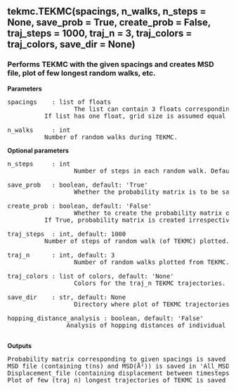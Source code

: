 ## tekmc.TEKMC(spacings, n_walks, n_steps = None, save_prob = True, create_prob = False, traj_steps = 1000, traj_n = 3, traj_colors = traj_colors, save_dir = None)

### Performs TEKMC with the given spacings and creates MSD file, plot of few longest random walks, etc.

**Parameters**
<pre>
spacings	: list of floats
                  The list can contain 3 floats corresponding to grid size along x, y and z direction (in nm). 
		  If list has one float, grid size is assumed equal along all directions. Ex: [0.23,0.24,0.24], [0.24], etc.

n_walks		: int
		  Number of random walks during TEKMC.
</pre>

**Optional parameters**
<pre>
n_steps		: int
                  Number of steps in each random walk. Default n_steps is 3 times the number of steps of MD trajectory.

save_prob	: boolean, default: 'True'
                  Whether the probability matrix is to be saved or not. Probability matrices are saved to ‘saved’ folder.

create_prob	: boolean, default: 'False'
                  Whether to create the probability matrix or load saved matrix.
		  If True, probability matrix is created irrespective of it is present or absent in ‘saved’ folder.

traj_steps	: int, default: 1000
		  Number of steps of random walk (of TEKMC) plotted.

traj_n		: int, default: 3
                  Number of random walks plotted from TEKMC. Longest traj_n trajectories will be plotted.

traj_colors	: list of colors, default: 'None'
                  Colors for the traj_n TEKMC trajectories. If None, colors are generated using the cmap of tekmc object.

save_dir	: str, default: None
                  Directory where plot of TEKMC trajectories will be saved. If None, save_dir = ‘visualizations’.

hopping_distance_analysis : boolean, default: 'False'
			    Analysis of hopping distances of individual random walks.

</pre>

**Outputs**
<pre>
Probability matrix corresponding to given spacings is saved in 'saved' folder. 
MSD file (containing t(ns) and MSD(Å²)) is saved in 'All_MSDs' folder.
Displacement_file (containing displacement between timesteps and number of occurence of the displacement) is saved in 'Distances' folder.
Plot of few (traj_n) longest trajectories of TEKMC is saved in save_dir.
</pre>
